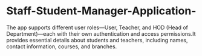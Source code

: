 # Staff-Student-Manager-Application-
The app supports different user roles—User, Teacher, and HOD (Head of Department)—each with their own authentication and access permissions.It provides essential details about students and teachers, including names, contact information, courses, and branches.
